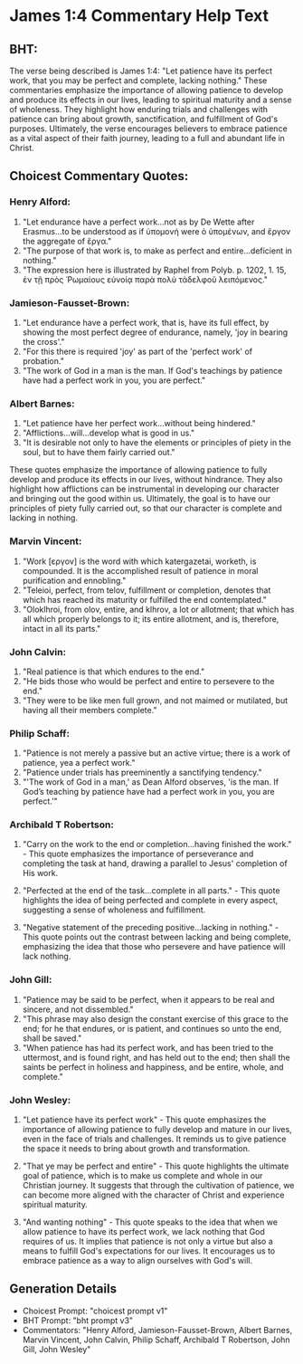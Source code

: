 # James 1:4 Commentary Help Text

## BHT:
The verse being described is James 1:4: "Let patience have its perfect work, that you may be perfect and complete, lacking nothing." These commentaries emphasize the importance of allowing patience to develop and produce its effects in our lives, leading to spiritual maturity and a sense of wholeness. They highlight how enduring trials and challenges with patience can bring about growth, sanctification, and fulfillment of God's purposes. Ultimately, the verse encourages believers to embrace patience as a vital aspect of their faith journey, leading to a full and abundant life in Christ.

## Choicest Commentary Quotes:
### Henry Alford:
1. "Let endurance have a perfect work...not as by De Wette after Erasmus...to be understood as if ὑπομονή were ὁ ὑπομένων, and ἔργον the aggregate of ἔργα."
2. "The purpose of that work is, to make as perfect and entire...deficient in nothing."
3. "The expression here is illustrated by Raphel from Polyb. p. 1202, 1. 15, ἐν τῇ πρὸς Ῥωμαίους εὐνοίᾳ παρὰ πολὺ τἀδελφοῦ λειπόμενος."

### Jamieson-Fausset-Brown:
1. "Let endurance have a perfect work, that is, have its full effect, by showing the most perfect degree of endurance, namely, 'joy in bearing the cross'." 
2. "For this there is required 'joy' as part of the 'perfect work' of probation."
3. "The work of God in a man is the man. If God's teachings by patience have had a perfect work in you, you are perfect."

### Albert Barnes:
1. "Let patience have her perfect work...without being hindered."
2. "Afflictions...will...develop what is good in us."
3. "It is desirable not only to have the elements or principles of piety in the soul, but to have them fairly carried out."

These quotes emphasize the importance of allowing patience to fully develop and produce its effects in our lives, without hindrance. They also highlight how afflictions can be instrumental in developing our character and bringing out the good within us. Ultimately, the goal is to have our principles of piety fully carried out, so that our character is complete and lacking in nothing.

### Marvin Vincent:
1. "Work [εργον] is the word with which katergazetai, worketh, is compounded. It is the accomplished result of patience in moral purification and ennobling." 
2. "Teleioi, perfect, from telov, fulfillment or completion, denotes that which has reached its maturity or fulfilled the end contemplated." 
3. "Oloklhroi, from olov, entire, and klhrov, a lot or allotment; that which has all which properly belongs to it; its entire allotment, and is, therefore, intact in all its parts."

### John Calvin:
1. "Real patience is that which endures to the end."
2. "He bids those who would be perfect and entire to persevere to the end."
3. "They were to be like men full grown, and not maimed or mutilated, but having all their members complete."

### Philip Schaff:
1. "Patience is not merely a passive but an active virtue; there is a work of patience, yea a perfect work." 
2. "Patience under trials has preeminently a sanctifying tendency." 
3. "'The work of God in a man,' as Dean Alford observes, 'is the man. If God’s teaching by patience have had a perfect work in you, you are perfect.'"

### Archibald T Robertson:
1. "Carry on the work to the end or completion...having finished the work." - This quote emphasizes the importance of perseverance and completing the task at hand, drawing a parallel to Jesus' completion of His work.

2. "Perfected at the end of the task...complete in all parts." - This quote highlights the idea of being perfected and complete in every aspect, suggesting a sense of wholeness and fulfillment.

3. "Negative statement of the preceding positive...lacking in nothing." - This quote points out the contrast between lacking and being complete, emphasizing the idea that those who persevere and have patience will lack nothing.

### John Gill:
1. "Patience may be said to be perfect, when it appears to be real and sincere, and not dissembled."
2. "This phrase may also design the constant exercise of this grace to the end; for he that endures, or is patient, and continues so unto the end, shall be saved."
3. "When patience has had its perfect work, and has been tried to the uttermost, and is found right, and has held out to the end; then shall the saints be perfect in holiness and happiness, and be entire, whole, and complete."

### John Wesley:
1. "Let patience have its perfect work" - This quote emphasizes the importance of allowing patience to fully develop and mature in our lives, even in the face of trials and challenges. It reminds us to give patience the space it needs to bring about growth and transformation.

2. "That ye may be perfect and entire" - This quote highlights the ultimate goal of patience, which is to make us complete and whole in our Christian journey. It suggests that through the cultivation of patience, we can become more aligned with the character of Christ and experience spiritual maturity.

3. "And wanting nothing" - This quote speaks to the idea that when we allow patience to have its perfect work, we lack nothing that God requires of us. It implies that patience is not only a virtue but also a means to fulfill God's expectations for our lives. It encourages us to embrace patience as a way to align ourselves with God's will.


## Generation Details
- Choicest Prompt: "choicest prompt v1"
- BHT Prompt: "bht prompt v3"
- Commentators: "Henry Alford, Jamieson-Fausset-Brown, Albert Barnes, Marvin Vincent, John Calvin, Philip Schaff, Archibald T Robertson, John Gill, John Wesley"
